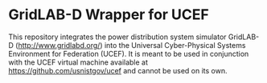 # GridLAB-D Wrapper for UCEF

This repository integrates the power distribution system simulator GridLAB-D (http://www.gridlabd.org/) into the Universal Cyber-Physical Systems Environment for Federation (UCEF). It is meant to be used in conjunction with the UCEF virtual machine available at https://github.com/usnistgov/ucef and cannot be used on its own.
